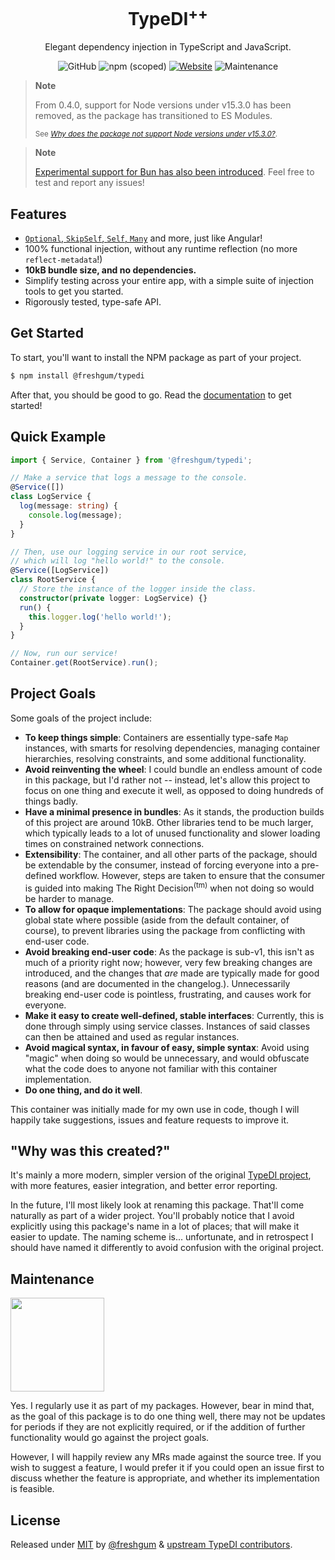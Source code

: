 <div align="center">
  <h1>TypeDI<sup>++</sup></h1>
  <p>Elegant dependency injection in TypeScript and JavaScript.</p>

  ![GitHub](https://img.shields.io/github/license/freshgum-bubbles/typedi) ![npm (scoped)](https://img.shields.io/npm/v/@freshgum/typedi) [![Website](https://img.shields.io/website/https/64a0c6b5de74517c4c7bdb77--singular-praline-356e00.netlify.app.svg?logo=BookStack&label=Documentation&labelColor=177C28)][docs-site] ![Maintenance](https://img.shields.io/maintenance/yes/2023)
</div>

> **Note**
>
> From 0.4.0, support for Node versions under v15.3.0 has been removed, as the package has transitioned to ES Modules.
>
> <sup>See [_Why does the package not support Node versions under v15.3.0?_][pkg-faq-node-15-3-0].</sup>

> **Note**
>
> [Experimental support for Bun has also been introduced](https://github.com/freshgum-bubbles/typedi/commit/f2ec73a6fe1598122cf64f7097a77910fab13560). Feel free to test and report any issues!

## Features

- [`Optional`, `SkipSelf`, `Self`, `Many`][docs-site-constraints] and more, just like Angular!
- 100% functional injection, without any runtime reflection (no more `reflect-metadata`!)
- **10kB bundle size, and no dependencies.**
- Simplify testing across your entire app, with a simple suite of injection tools to get you started.
- Rigorously tested, type-safe API.

## Get Started

To start, you'll want to install the NPM package as part of your project.

```sh
$ npm install @freshgum/typedi
```

After that, you should be good to go.  Read the [documentation][docs-site] to get started!

## Quick Example

```ts
import { Service, Container } from '@freshgum/typedi';

// Make a service that logs a message to the console.
@Service([])
class LogService {
  log(message: string) {
    console.log(message);
  }
}

// Then, use our logging service in our root service,
// which will log "hello world!" to the console.
@Service([LogService])
class RootService {
  // Store the instance of the logger inside the class.
  constructor(private logger: LogService) {}
  run() {
    this.logger.log('hello world!');
  }
}

// Now, run our service!
Container.get(RootService).run();
```

## Project Goals

Some goals of the project include:

- **To keep things simple**: Containers are essentially type-safe `Map` instances, with smarts for resolving dependencies, managing container hierarchies, resolving constraints, and some additional functionality.
- **Avoid reinventing the wheel**: I could bundle an endless amount of code in this package, but I'd rather not -- instead, let's allow this project to focus on one thing and execute it well, as opposed to doing hundreds of things badly.
- **Have a minimal presence in bundles**: As it stands, the production builds of this project are around 10kB.  Other libraries tend to be much larger, which typically leads to a lot of unused functionality and slower loading times on constrained network connections.
- **Extensibility**: The container, and all other parts of the package, should be extendable by the consumer, instead of forcing everyone into a pre-defined workflow.  However, steps are taken to ensure that the consumer is guided into making The Right Decision<sup>(tm)</sup> when not doing so would be harder to manage.
- **To allow for opaque implementations**: The package should avoid using global state where possible (aside from the default container, of course), to prevent libraries using the package from conflicting with end-user code.
- **Avoid breaking end-user code**: As the package is sub-v1, this isn't as much of a priority right now; however, very few breaking changes are introduced, and the changes that *are* made are typically made for good reasons (and are documented in the changelog.).  Unnecessarily breaking end-user code is pointless, frustrating, and causes work for everyone.
- **Make it easy to create well-defined, stable interfaces**: Currently, this is done through simply using service classes.  Instances of said classes can then be attained and used as regular instances.
- **Avoid magical syntax, in favour of easy, simple syntax**: Avoid using "magic" when doing so would be unnecessary, and would obfuscate what the code does to anyone not familiar with this container implementation.
- **Do one thing, and do it well**.

This container was initially made for my own use in code, though I will happily take suggestions, issues and feature requests to improve it.

## "Why was this created?"

It's mainly a more modern, simpler version of the original [TypeDI project](https://github.com/typestack/typedi), with more features, easier integration, and better error reporting.

In the future, I'll most likely look at renaming this package.  That'll come naturally as part of a wider project.  You'll probably notice that I avoid explicitly using this package's name in a lot of places; that will make it easier to update.  The naming scheme is... unfortunate, and in retrospect I should have named it differently to avoid confusion with the original project.

## Maintenance

<img src="./image.png" width="150px" />

Yes.  I regularly use it as part of my packages.  However, bear in mind that, as the goal of this package is to do one thing well, there may not be updates for periods if they are not explicitly required, or if the addition of further functionality would go against the project goals.

However, I will happily review any MRs made against the source tree.  If you wish to suggest a feature, I would prefer it if you could open an issue first to discuss whether the feature is appropriate, and whether its implementation is feasible.

## License

Released under [MIT](./LICENSE) by [@freshgum](https://github.com/freshgum-bubbles) & [upstream TypeDI contributors](https://github.com/typestack/typedi/blob/develop/LICENSE).

[pkg-faq-node-15-3-0]: ./FAQ.md#why-does-the-package-not-support-node-versions-under-v1530
[docs-site]: https://typedi.js.org
[docs-site-constraints]: https://typedi.js.org/docs/guide/services/resolution-constraints
